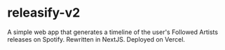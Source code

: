 # releasify-v2
A simple web app that generates a timeline of the user's Followed Artists releases on Spotify. Rewritten in NextJS. Deployed on Vercel.

